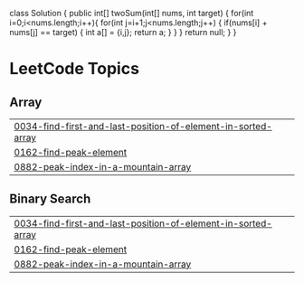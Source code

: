 class Solution {
    public int[] twoSum(int[] nums, int target) 
    {
        for(int i=0;i<nums.length;i++){
            for(int j=i+1;j<nums.length;j++)
            {
                if(nums[i] + nums[j] == target)
                {
                    int a[] = {i,j};
                    return a;
                }
            }
        }
        return null;
    }
}

<!---LeetCode Topics Start-->
# LeetCode Topics
## Array
|  |
| ------- |
| [0034-find-first-and-last-position-of-element-in-sorted-array](https://github.com/Animesh6371/LeetCode/tree/master/0034-find-first-and-last-position-of-element-in-sorted-array) |
| [0162-find-peak-element](https://github.com/Animesh6371/LeetCode/tree/master/0162-find-peak-element) |
| [0882-peak-index-in-a-mountain-array](https://github.com/Animesh6371/LeetCode/tree/master/0882-peak-index-in-a-mountain-array) |
## Binary Search
|  |
| ------- |
| [0034-find-first-and-last-position-of-element-in-sorted-array](https://github.com/Animesh6371/LeetCode/tree/master/0034-find-first-and-last-position-of-element-in-sorted-array) |
| [0162-find-peak-element](https://github.com/Animesh6371/LeetCode/tree/master/0162-find-peak-element) |
| [0882-peak-index-in-a-mountain-array](https://github.com/Animesh6371/LeetCode/tree/master/0882-peak-index-in-a-mountain-array) |
<!---LeetCode Topics End-->